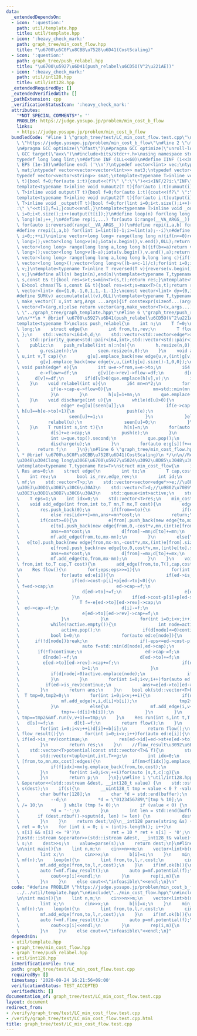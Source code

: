 ```yaml
---
data:
  _extendedDependsOn:
  - icon: ':question:'
    path: util/template.hpp
    title: util/template.hpp
  - icon: ':heavy_check_mark:'
    path: graph_tree/min_cost_flow.hpp
    title: "\u6700\u5C0F\u8CBB\u7528\u6D41(CostScaling)"
  - icon: ':question:'
    path: graph_tree/push_relabel.hpp
    title: "\u6700\u5927\u6D41(push_relabel\u6CD5O(V^2\u221AE))"
  - icon: ':heavy_check_mark:'
    path: util/int128.hpp
    title: util/int128.hpp
  _extendedRequiredBy: []
  _extendedVerifiedWith: []
  _pathExtension: cpp
  _verificationStatusIcon: ':heavy_check_mark:'
  attributes:
    '*NOT_SPECIAL_COMMENTS*': ''
    PROBLEM: https://judge.yosupo.jp/problem/min_cost_b_flow
    links:
    - https://judge.yosupo.jp/problem/min_cost_b_flow
  bundledCode: "#line 1 \"graph_tree/test/LC_min_cost_flow.test.cpp\"\n#define PROBLEM\
    \ \"https://judge.yosupo.jp/problem/min_cost_b_flow\"\n#line 2 \"util/template.hpp\"\
    \n#pragma GCC optimize(\"Ofast\")\n#pragma GCC optimize(\"unroll-loops\")\n#pragma\
    \ GCC target(\"avx\")\n#include<bits/stdc++.h>\nusing namespace std;\nstruct __INIT__{__INIT__(){cin.tie(0);ios::sync_with_stdio(false);cout<<fixed<<setprecision(15);}}__INIT__;\n\
    typedef long long lint;\n#define INF (1LL<<60)\n#define IINF (1<<30)\n#define\
    \ EPS (1e-10)\n#define endl ('\\n')\ntypedef vector<lint> vec;\ntypedef vector<vector<lint>>\
    \ mat;\ntypedef vector<vector<vector<lint>>> mat3;\ntypedef vector<string> svec;\n\
    typedef vector<vector<string>> smat;\ntemplate<typename T>inline void numout(T\
    \ t){bool f=0;for(auto i:t){cout<<(f?\" \":\"\")<<i<INF/2?i:\"INF\";f=1;}cout<<endl;}\n\
    template<typename T>inline void numout2(T t){for(auto i:t)numout(i);}\ntemplate<typename\
    \ T>inline void output(T t){bool f=0;for(auto i:t){cout<<(f?\" \":\"\")<<i;f=1;}cout<<endl;}\n\
    template<typename T>inline void output2(T t){for(auto i:t)output(i);}\ntemplate<typename\
    \ T>inline void _output(T t){bool f=0;for(lint i=0;i<t.size();i++){cout<<f?\"\"\
    :\" \"<<t[i];f=1;}cout<<endl;}\ntemplate<typename T>inline void _output2(T t){for(lint\
    \ i=0;i<t.size();i++)output(t[i]);}\n#define loop(n) for(long long _=0;_<(long\
    \ long)(n);++_)\n#define rep(i,...) for(auto i:range(__VA_ARGS__)) \n#define rrep(i,...)\
    \ for(auto i:reversed(range(__VA_ARGS__)))\n#define repi(i,a,b) for(lint i=lint(a);i<(lint)(b);++i)\n\
    #define rrepi(i,a,b) for(lint i=lint(b)-1;i>=lint(a);--i)\n#define irep(i) for(lint\
    \ i=0;;++i)\ninline vector<long long> range(long long n){if(n<=0)return vector<long\
    \ long>();vector<long long>v(n);iota(v.begin(),v.end(),0LL);return v;}\ninline\
    \ vector<long long> range(long long a,long long b){if(b<=a)return vector<long\
    \ long>();vector<long long>v(b-a);iota(v.begin(),v.end(),a);return v;}\ninline\
    \ vector<long long> range(long long a,long long b,long long c){if((b-a+c-1)/c<=0)return\
    \ vector<long long>();vector<long long>v((b-a+c-1)/c);for(int i=0;i<(int)v.size();++i)v[i]=i?v[i-1]+c:a;return\
    \ v;}\ntemplate<typename T>inline T reversed(T v){reverse(v.begin(),v.end());return\
    \ v;}\n#define all(n) begin(n),end(n)\ntemplate<typename T,typename E>bool chmin(T&\
    \ s,const E& t){bool res=s>t;s=min<T>(s,t);return res;}\ntemplate<typename T,typename\
    \ E>bool chmax(T& s,const E& t){bool res=s<t;s=max<T>(s,t);return res;}\nconst\
    \ vector<lint> dx={1,0,-1,0,1,1,-1,-1};\nconst vector<lint> dy={0,1,0,-1,1,-1,1,-1};\n\
    #define SUM(v) accumulate(all(v),0LL)\ntemplate<typename T,typename ...Args>auto\
    \ make_vector(T x,int arg,Args ...args){if constexpr(sizeof...(args)==0)return\
    \ vector<T>(arg,x);else return vector(arg,make_vector<T>(x,args...));}\n//#include\
    \ \"../graph_tree/graph_template.hpp\"\n#line 6 \"graph_tree/push_relabel.hpp\"\
    \n\n/**\n * @brief \u6700\u5927\u6D41(push_relabel\u6CD5O(V^2\u221AE))\n */\n\
    template<typename T>\nclass push_relabel{\n    int n;\n    T f=0;\n    using i64=long\
    \ long;\n    struct edge{\n        int from,to,rev;\n        T flow,cap;\n   \
    \ };\n    std::vector<i64>h,d;\n    std::vector<std::vector<edge*>>g;\n    std::vector<size_t>seen;\n\
    \    std::priority_queue<std::pair<i64,int>,std::vector<std::pair<i64,int>>,std::greater<std::pair<i64,int>>>que;\n\
    \    public:\n    push_relabel(int n):n(n){\n        h.resize(n,0);\n        d.resize(n,0);\n\
    \        g.resize(n);\n        seen.resize(n,0);\n    }\n    void add_edge(int\
    \ u,int v,T cap){\n        g[u].emplace_back(new edge{u,v,(int)g[v].size(),0,cap});\n\
    \        g[v].emplace_back(new edge{v,u,(int)g[u].size()-1,0,0});\n    }\n   \
    \ void push(edge* e){\n        int u=e->from,v=e->to;\n        i64 df=std::min(d[u],e->cap-e->flow);\n\
    \        e->flow+=df;\n        g[v][e->rev]->flow-=df;\n        d[u]-=df;\n  \
    \      d[v]+=df;\n        if(d[v]>0)que.emplace(h[v],v);\n        if(d[u]>0)que.emplace(h[u],u);\n\
    \    }\n    void relabel(int u){\n        i64 mn=n*2;\n        for(edge* e:g[u]){\n\
    \            if(e->cap-e->flow>0){\n                mn=std::min(mn,h[e->to]);\n\
    \            }\n        }\n        h[u]=1+mn;\n        que.emplace(h[u],u);\n\
    \    }\n    void discharge(int u){\n        while(d[u]>0){\n            if(seen[u]<g[u].size()){\n\
    \                edge* e=g[u][seen[u]];\n                if(e->cap-e->flow>0 &&\
    \ h[u]==h[e->to]+1){\n                    push(e);\n                }else{\n \
    \                   seen[u]+=1;\n                }\n            }else{\n     \
    \           relabel(u);\n                seen[u]=0;\n            }\n        }\n\
    \    }\n    T run(int s,int t){\n        h[s]=n;\n        for(auto e:g[s]){\n\
    \            d[s]+=e->cap;\n            push(e);\n        }\n        while(!que.empty()){\n\
    \            int u=que.top().second;\n            que.pop();\n            if(u==s||u==t)continue;\n\
    \            discharge(u);\n        }\n        for(auto e:g[s])f+=e->flow;\n \
    \       return f;\n    }\n};\n#line 6 \"graph_tree/min_cost_flow.hpp\"\n\n/**\n\
    \ * @brief \u6700\u5C0F\u8CBB\u7528\u6D41(CostScaling)\n */\n\n//Res\u306F\u7B54\
    \u3048\u304Clong long\u306E\u6700\u5927\u5024\u3092\u8D85\u3048\u308B\u6642\u7528\
    \ntemplate<typename T,typename Res=T>\nstruct min_cost_flow{\n    int v;\n   \
    \ Res ans=0;\n    struct edge{\n        int to;\n        T cap,cost,st;\n    \
    \    int rev;\n        bool is_rev,edge_rev;\n        int id;\n    };\n    push_relabel<T>\
    \ mf;\n    std::vector<T>p;\n    std::vector<vector<edge*>>e;//\u8FBA\u306E\u30AD\
    \u30E3\u30D1\u30B7\u30C6\u30A3\n    std::vector<T>d;//\u9802\u70B9\u306E\u30AD\
    \u30E3\u30D1\u30B7\u30C6\u30A3\n    std::queue<int>active;\n    std::vector<tuple<int,int,T,T,T>>edges;\n\
    \    T eps=1;\n    int idx=0;\n    std::vector<T>res;\n    min_cost_flow(int v):v(v),mf(v+2),p(v,0),e(v),d(v,0){}\n\
    \    void add_edge(int from,int to,T mn,T mx,T cost){\n        edges.emplace_back(from,to,mn,mx,cost);\n\
    \        res.push_back(0);\n        if(from==to){\n            if(cost<0)res[idx++]=mx,ans+=mx*cost;\n\
    \            else res[idx++]=mn,ans+=mn*cost;\n            return;\n        }\n\
    \        if(cost>=0){\n            e[from].push_back(new edge{to,mx-mn,cost*v,mn,(int)e[to].size(),0,0,idx});\n\
    \            e[to].push_back(new edge{from,0,-cost*v,mn,(int)e[from].size()-1,1,0,idx++});\n\
    \            ans+=mn*cost;\n            d[from]-=mn;d[to]+=mn;\n            eps=max(eps,cost*v*v);\n\
    \            mf.add_edge(from,to,mx-mn);\n        }\n        else{\n         \
    \   e[to].push_back(new edge{from,mx-mn,-cost*v,mx,(int)e[from].size(),0,1,idx});\n\
    \            e[from].push_back(new edge{to,0,cost*v,mx,(int)e[to].size()-1,1,1,idx++});\n\
    \            ans+=mx*cost;\n            d[from]-=mx;d[to]+=mx;\n            eps=max(eps,-cost*v*v);\n\
    \            mf.add_edge(to,from,mx-mn);\n        }\n    }\n    void add_edge(int\
    \ from,int to,T cap,T cost){\n        add_edge(from,to,T(),cap,cost);\n    }\n\
    \n    Res flow(){\n        for(;eps;eps>>=1){\n            for(int i=0;i<v;i++){\n\
    \                for(auto ed:e[i]){\n                    if(ed->is_rev)continue;\n\
    \                    if(ed->cost-p[i]+p[ed->to]<0){\n                        T\
    \ f=ed->cap;\n                        ed->cap-=f;\n                        d[i]-=f;\n\
    \                        d[ed->to]+=f;\n                        e[ed->to][ed->rev]->cap+=f;\n\
    \                    }\n                    if(ed->cost-p[i]+p[ed->to]>0){\n \
    \                       T f=-e[ed->to][ed->rev]->cap;\n                      \
    \  ed->cap-=f;\n                        d[i]-=f;\n                        d[ed->to]+=f;\n\
    \                        e[ed->to][ed->rev]->cap+=f;\n                    }\n\
    \                }\n            }\n            for(int i=0;i<v;i++)if(d[i]>0){active.emplace(i);}\n\
    \            while(!active.empty()){\n                int node=active.front();\n\
    \                active.pop();\n                if(d[node]<=0)continue;\n    \
    \            bool b=0;\n                for(auto ed:e[node]){\n              \
    \      if(!d[node])break;\n                    if(-eps<=ed->cost-p[node]+p[ed->to]&&ed->cost-p[node]+p[ed->to]<0){\n\
    \                        auto f=std::min(d[node],ed->cap);\n                 \
    \       if(!f)continue;\n                        ed->cap-=f;\n               \
    \         d[node]-=f;\n                        d[ed->to]+=f;\n               \
    \         e[ed->to][ed->rev]->cap+=f;\n                        if(d[ed->to]>0)active.emplace(ed->to);\n\
    \                        b=1;\n                    }\n                }\n    \
    \            if(d[node]>0)active.emplace(node);\n                if(!b)p[node]+=eps;\n\
    \            }\n        }\n        for(int i=0;i<v;i++)for(auto ed:e[i]){\n  \
    \          if(ed->is_rev)continue;\n            ans+=e[ed->to][ed->rev]->cap*(ed->cost/v);\n\
    \        }\n        return ans;\n    }\n    bool ok(std::vector<T>b){\n      \
    \  T tmp=0,tmp2=0;\n        for(int i=0;i<v;++i){\n            if(d[i]+b[i]>=0){\n\
    \                mf.add_edge(v,i,d[i]+b[i]);\n                tmp2+=d[i]+b[i];\n\
    \            }\n            else{\n                mf.add_edge(i,v+1,-(d[i]+b[i]));\n\
    \                tmp+=-(d[i]+b[i]);\n            }\n        }\n        return\
    \ tmp==tmp2&&mf.run(v,v+1)==tmp;\n    }\n    Res run(int s,int t,T f){\n     \
    \   d[s]+=f;\n        d[t]-=f;\n        return flow();\n    }\n    Res run(std::vector<T>b){\n\
    \        for(int i=0;i<v;++i)d[i]+=b[i];\n        return flow();\n    }\n    std::vector<T>\
    \ flow_result(){\n        for(int i=0;i<v;i++)for(auto ed:e[i]){\n           \
    \ if(ed->is_rev)continue;\n            res[ed->id]=ed->st+e[ed->to][ed->rev]->cap*(ed->edge_rev?-1:1);\n\
    \        }\n        return res;\n    }\n    //flow_result\u3092\u6E21\u3059\n\
    \    std::vector<T>potential(const std::vector<T>& f){\n        std::vector<T>p(v,0);\n\
    \        std::vector<tuple<int,int,T>>g;\n        int idx=0;\n        for(auto\
    \ [from,to,mn,mx,cost]:edges){\n            if(mn<f[idx])g.emplace_back(to,from,-cost);\n\
    \            if(f[idx]<mx)g.emplace_back(from,to,cost);\n            idx++;\n\
    \        }\n        for(int i=0;i<v;++i)for(auto [s,t,c]:g){\n            p[t]=std::min(p[t],p[s]+c);\n\
    \        }\n        return p;\n    }\n};\n#line 1 \"util/int128.hpp\"\nstd::ostream\
    \ &operator<<(std::ostream &dest, __int128_t value) {\n    std::ostream::sentry\
    \ s(dest);\n    if(s){\n        __uint128_t tmp = value < 0 ? -value : value;\n\
    \        char buffer[128];\n        char *d = std::end(buffer);\n        do {\n\
    \            --d;\n            *d = \"0123456789\"[tmp % 10];\n            tmp\
    \ /= 10;\n        } while (tmp != 0);\n        if (value < 0) {\n            --d;\n\
    \            *d = '-';\n        }\n        int len = std::end(buffer) - d;\n \
    \       if (dest.rdbuf()->sputn(d, len) != len) {\n            dest.setstate(std::ios_base::badbit);\n\
    \        }\n    }\n    return dest;\n}\n__int128 parse(string &s) {\n    __int128\
    \ ret = 0;\n    for (int i = 0; i < (int)s.length(); i++)\n        if ('0' <=\
    \ s[i] && s[i] <= '9')\n            ret = 10 * ret + s[i] - '0';\n    return ret;\n\
    }\nstd::istream &operator>>(std::istream &dest, __int128_t& value){\n    string\
    \ s;\n    dest>>s;\n    value=parse(s);\n    return dest;\n}\n#line 5 \"graph_tree/test/LC_min_cost_flow.test.cpp\"\
    \n\nint main(){\n    lint n,m;\n    cin>>n>>m;\n    vector<lint>b(n);\n    rep(i,n){\n\
    \        lint x;\n        cin>>x;\n        b[i]=x;\n    }\n    min_cost_flow<lint,__int128_t>\
    \ mf(n);\n    loop(m){\n        lint from,to,l,r,cost;\n        cin>>from>>to>>l>>r>>cost;\n\
    \        mf.add_edge(from,to,l,r,cost);\n    }\n    if(mf.ok(b)){\n        cout<<mf.run(b)<<endl;\n\
    \        auto f=mf.flow_result();\n        auto p=mf.potential(f);\n        rep(i,n){\n\
    \            cout<<p[i]<<endl;\n        }\n        rep(i,m){\n            cout<<f[i]<<endl;\n\
    \        }\n    }\n    else cout<<\"infeasible\"<<endl;\n}\n"
  code: "#define PROBLEM \"https://judge.yosupo.jp/problem/min_cost_b_flow\"\n#include\"\
    ../../util/template.hpp\"\n#include\"../min_cost_flow.hpp\"\n#include\"../../util/int128.hpp\"\
    \n\nint main(){\n    lint n,m;\n    cin>>n>>m;\n    vector<lint>b(n);\n    rep(i,n){\n\
    \        lint x;\n        cin>>x;\n        b[i]=x;\n    }\n    min_cost_flow<lint,__int128_t>\
    \ mf(n);\n    loop(m){\n        lint from,to,l,r,cost;\n        cin>>from>>to>>l>>r>>cost;\n\
    \        mf.add_edge(from,to,l,r,cost);\n    }\n    if(mf.ok(b)){\n        cout<<mf.run(b)<<endl;\n\
    \        auto f=mf.flow_result();\n        auto p=mf.potential(f);\n        rep(i,n){\n\
    \            cout<<p[i]<<endl;\n        }\n        rep(i,m){\n            cout<<f[i]<<endl;\n\
    \        }\n    }\n    else cout<<\"infeasible\"<<endl;\n}"
  dependsOn:
  - util/template.hpp
  - graph_tree/min_cost_flow.hpp
  - graph_tree/push_relabel.hpp
  - util/int128.hpp
  isVerificationFile: true
  path: graph_tree/test/LC_min_cost_flow.test.cpp
  requiredBy: []
  timestamp: '2020-09-24 16:21:56+09:00'
  verificationStatus: TEST_ACCEPTED
  verifiedWith: []
documentation_of: graph_tree/test/LC_min_cost_flow.test.cpp
layout: document
redirect_from:
- /verify/graph_tree/test/LC_min_cost_flow.test.cpp
- /verify/graph_tree/test/LC_min_cost_flow.test.cpp.html
title: graph_tree/test/LC_min_cost_flow.test.cpp
---
```

